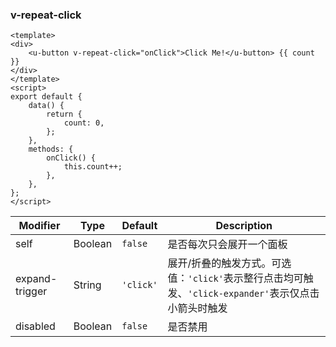 ### v-repeat-click

``` vue
<template>
<div>
    <u-button v-repeat-click="onClick">Click Me!</u-button> {{ count }}
</div>
</template>
<script>
export default {
    data() {
        return {
            count: 0,
        };
    },
    methods: {
        onClick() {
            this.count++;
        },
    },
};
</script>
```

| Modifier | Type | Default | Description |
| --------- | ---- | ------- | ----------- |
| self | Boolean | `false` | 是否每次只会展开一个面板 |
| expand-trigger | String | `'click'` | 展开/折叠的触发方式。可选值：`'click'`表示整行点击均可触发、`'click-expander'`表示仅点击小箭头时触发 |
| disabled | Boolean | `false` | 是否禁用 |
